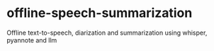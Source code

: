 # offline-speech-summarization
Offline text-to-speech, diarization and summarization using whisper, pyannote and llm
